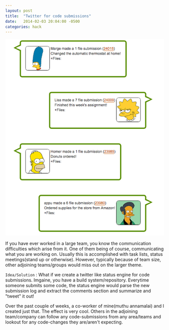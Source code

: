 ```yaml
---
layout: post
title:  "Twitter for code submissions"
date:   2014-02-03 20:04:00 -0500
categories: hack
---
```


![Code submissions tweets](/assets/simpsons.png)

If you have ever worked in a large team, you know the communication difficulties which arise from it. One of them being of course, communicating what you are working on. Usually this is accomplished with task lists, status meetings(stand up or otherwise). However, typically because of team size, other adjoining teams/groups would miss out on the larger theme. 

`Idea/Solution` : What if we create a twitter like status engine for code submissions. Imgaine, you have a build system/repository. Everytime someone submits some code, the status engine would parse the new submission log and extract the comments section and summarize and "tweet" it out!

Over the past couple of weeks, a co-worker of mine(muthu annamalai) and I created just that. The effect is very cool. Others in the adjoining team/company can follow any code-submissions from any area/teams and lookout for any code-changes they are/aren't expecting. 